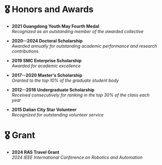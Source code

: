 # 🎖 Honors and Awards
- **2021 Guangdong Youth May Fourth Medal**  
  *Recognized as an outstanding member of the awarded collective*

- **2020--2024 Doctoral Scholarship**  
  *Awarded annually for outstanding academic performance and research contributions*

- **2019 SMC Enterprise Scholarship**  
  *Awarded for academic excellence*

- **2017--2020 Master's Scholarship**  
  *Granted to the top 10% of the graduate student body*

- **2012--2016 Undergraduate Scholarship**  
  *Received consecutively for ranking in the top 30% of the class each year*

- **2015 Dalian City Star Volunteer**  
  *Recognized for outstanding volunteer service*

# 🎖 Grant
- **2024 RAS Travel Grant**  
  *2024 IEEE International Conference on Robotics and Automation*